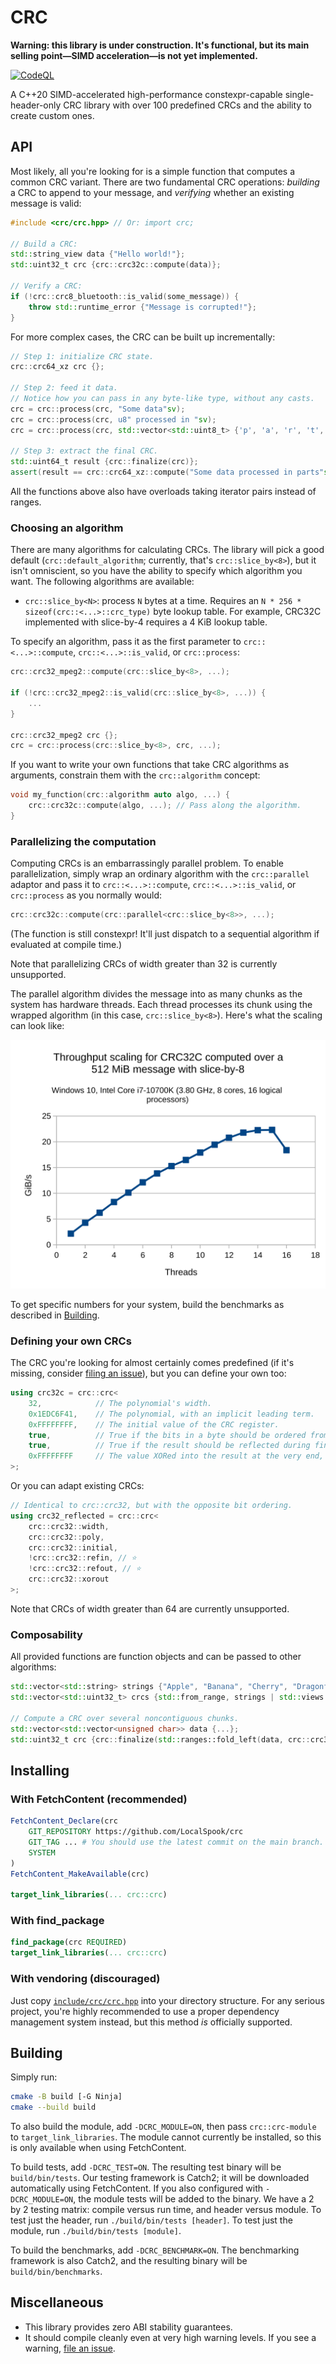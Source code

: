 # CRC

**Warning: this library is under construction.
It's functional, but its main selling point—SIMD acceleration—is not yet implemented.**

[![CodeQL](https://github.com/LocalSpook/crc/actions/workflows/codeql.yml/badge.svg)](https://github.com/LocalSpook/crc/actions/workflows/codeql.yml)

A C++20 SIMD-accelerated high-performance constexpr-capable single-header-only CRC library with over 100 predefined CRCs and the ability to create custom ones.

## API

Most likely, all you're looking for is a simple function that computes a common CRC variant.
There are two fundamental CRC operations: *building* a CRC to append to your message,
and *verifying* whether an existing message is valid:

```cpp
#include <crc/crc.hpp> // Or: import crc;

// Build a CRC:
std::string_view data {"Hello world!"};
std::uint32_t crc {crc::crc32c::compute(data)};

// Verify a CRC:
if (!crc::crc8_bluetooth::is_valid(some_message)) {
    throw std::runtime_error {"Message is corrupted!"};
}
```

For more complex cases, the CRC can be built up incrementally:

```cpp
// Step 1: initialize CRC state.
crc::crc64_xz crc {};

// Step 2: feed it data.
// Notice how you can pass in any byte-like type, without any casts.
crc = crc::process(crc, "Some data"sv);
crc = crc::process(crc, u8" processed in "sv);
crc = crc::process(crc, std::vector<std::uint8_t> {'p', 'a', 'r', 't', 's'});

// Step 3: extract the final CRC.
std::uint64_t result {crc::finalize(crc)};
assert(result == crc::crc64_xz::compute("Some data processed in parts"sv));
```

All the functions above also have overloads taking iterator pairs instead of ranges.

### Choosing an algorithm

There are many algorithms for calculating CRCs.
The library will pick a good default (`crc::default_algorithm`; currently, that's `crc::slice_by<8>`),
but it isn't omniscient,
so you have the ability to specify which algorithm you want.
The following algorithms are available:

- `crc::slice_by<N>`: process `N` bytes at a time.
  Requires an `N * 256 * sizeof(crc::<...>::crc_type)` byte lookup table.
  For example, CRC32C implemented with slice-by-4 requires a 4 KiB lookup table.

To specify an algorithm, pass it as the first parameter to `crc::<...>::compute`, `crc::<...>::is_valid`, or `crc::process`:

```cpp
crc::crc32_mpeg2::compute(crc::slice_by<8>, ...);

if (!crc::crc32_mpeg2::is_valid(crc::slice_by<8>, ...)) {
    ...
}

crc::crc32_mpeg2 crc {};
crc = crc::process(crc::slice_by<8>, crc, ...);
```

If you want to write your own functions that take CRC algorithms as arguments,
constrain them with the `crc::algorithm` concept:

```cpp
void my_function(crc::algorithm auto algo, ...) {
    crc::crc32c::compute(algo, ...); // Pass along the algorithm.
}
```

### Parallelizing the computation

Computing CRCs is an embarrassingly parallel problem.
To enable parallelization,
simply wrap an ordinary algorithm with the `crc::parallel` adaptor and pass it to `crc::<...>::compute`, `crc::<...>::is_valid`, or `crc::process` as you normally would:

```cpp
crc::crc32c::compute(crc::parallel<crc::slice_by<8>>, ...);
```

(The function is still constexpr! It'll just dispatch to a sequential algorithm if evaluated at compile time.)

Note that parallelizing CRCs of width greater than 32 is currently unsupported.

The parallel algorithm divides the message into as many chunks as the system has hardware threads.
Each thread processes its chunk using the wrapped algorithm (in this case, `crc::slice_by<8>`).
Here's what the scaling can look like:

![image](img/parallel_scaling.svg)

To get specific numbers for your system, build the benchmarks as described in [Building](#building).

### Defining your own CRCs

The CRC you're looking for almost certainly comes predefined
(if it's missing, consider [filing an issue](https://github.com/LocalSpook/crc/issues)),
but you can define your own too:

```cpp
using crc32c = crc::crc<
    32,            // The polynomial's width.
    0x1EDC6F41,    // The polynomial, with an implicit leading term.
    0xFFFFFFFF,    // The initial value of the CRC register.
    true,          // True if the bits in a byte should be ordered from LSb to MSb, false if vice-versa.
    true,          // True if the result should be reflected during finalization.
    0xFFFFFFFF     // The value XORed into the result at the very end, after any reflection.
>;
```

Or you can adapt existing CRCs:

```cpp
// Identical to crc::crc32, but with the opposite bit ordering.
using crc32_reflected = crc::crc<
    crc::crc32::width,
    crc::crc32::poly,
    crc::crc32::initial,
    !crc::crc32::refin, // ⭐
    !crc::crc32::refout, // ⭐
    crc::crc32::xorout
>;
```

Note that CRCs of width greater than 64 are currently unsupported.

### Composability

All provided functions are function objects and can be passed to other algorithms:

```cpp
std::vector<std::string> strings {"Apple", "Banana", "Cherry", "Dragonfruit"};
std::vector<std::uint32_t> crcs {std::from_range, strings | std::views::transform(crc::crc32c::compute)};

// Compute a CRC over several noncontiguous chunks.
std::vector<std::vector<unsigned char>> data {...};
std::uint32_t crc {crc::finalize(std::ranges::fold_left(data, crc::crc32c {}, crc::process))};
```

## Installing

### With FetchContent (recommended)

```cmake
FetchContent_Declare(crc
    GIT_REPOSITORY https://github.com/LocalSpook/crc
    GIT_TAG ... # You should use the latest commit on the main branch.
    SYSTEM
)
FetchContent_MakeAvailable(crc)

target_link_libraries(... crc::crc)
```

### With find_package

```cmake
find_package(crc REQUIRED)
target_link_libraries(... crc::crc)
```

### With vendoring (discouraged)

Just copy [`include/crc/crc.hpp`](include/crc/crc.hpp) into your directory structure.
For any serious project, you're highly recommended to use a proper dependency management
system instead, but this method *is* officially supported.

## Building

Simply run:

```sh
cmake -B build [-G Ninja]
cmake --build build
```

To also build the module, add `-DCRC_MODULE=ON`, then pass `crc::crc-module` to `target_link_libraries`.
The module cannot currently be installed, so this is only available when using FetchContent.

To build tests, add `-DCRC_TEST=ON`.
The resulting test binary will be `build/bin/tests`.
Our testing framework is Catch2;
it will be downloaded automatically using FetchContent.
If you also configured with `-DCRC_MODULE=ON`,
the module tests will be added to the binary.
We have a 2 by 2 testing matrix:
compile versus run time, and header versus module.
To test just the header, run `./build/bin/tests [header]`.
To test just the module, run `./build/bin/tests [module]`.

To build the benchmarks, add `-DCRC_BENCHMARK=ON`.
The benchmarking framework is also Catch2,
and the resulting binary will be `build/bin/benchmarks`.

## Miscellaneous

- This library provides zero ABI stability guarantees.
- It should compile cleanly even at very high warning levels.
  If you see a warning, [file an issue](https://github.com/LocalSpook/crc/issues).
